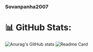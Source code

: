 ### Sovanpanha2007
# 📊 GitHub Stats:
![Anurag's GitHub stats](https://github-readme-stats.vercel.app/api?username=sovanpanha2007&show_icons=true&theme=tokyonight)
![Readme Card](https://github-readme-stats.vercel.app/api/wakatime?username=sovanpanha2007&layout=compact&theme=tokyonight)
<!-- Proudly created with GPRM ( https://gprm.itsvg.in ) -->
